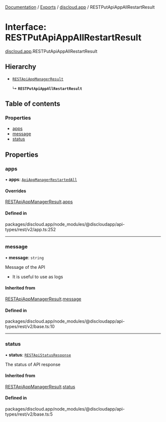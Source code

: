 [Documentation](../README.md) / [Exports](../modules.md) / [discloud.app](../modules/discloud_app.md) / RESTPutApiAppAllRestartResult

# Interface: RESTPutApiAppAllRestartResult

[discloud.app](../modules/discloud_app.md).RESTPutApiAppAllRestartResult

## Hierarchy

- [`RESTApiAppManagerResult`](discloud_app.RESTApiAppManagerResult.md)

  ↳ **`RESTPutApiAppAllRestartResult`**

## Table of contents

### Properties

- [apps](discloud_app.RESTPutApiAppAllRestartResult.md#apps)
- [message](discloud_app.RESTPutApiAppAllRestartResult.md#message)
- [status](discloud_app.RESTPutApiAppAllRestartResult.md#status)

## Properties

### apps

• **apps**: [`ApiAppManagerRestartedAll`](discloud_app.ApiAppManagerRestartedAll.md)

#### Overrides

[RESTApiAppManagerResult](discloud_app.RESTApiAppManagerResult.md).[apps](discloud_app.RESTApiAppManagerResult.md#apps)

#### Defined in

packages/discloud.app/node_modules/@discloudapp/api-types/rest/v2/app.ts:252

___

### message

• **message**: `string`

Message of the API
- It is useful to use as logs

#### Inherited from

[RESTApiAppManagerResult](discloud_app.RESTApiAppManagerResult.md).[message](discloud_app.RESTApiAppManagerResult.md#message)

#### Defined in

packages/discloud.app/node_modules/@discloudapp/api-types/rest/v2/base.ts:10

___

### status

• **status**: [`RESTApiStatusResponse`](../modules/discloud_app.md#restapistatusresponse)

The status of API response

#### Inherited from

[RESTApiAppManagerResult](discloud_app.RESTApiAppManagerResult.md).[status](discloud_app.RESTApiAppManagerResult.md#status)

#### Defined in

packages/discloud.app/node_modules/@discloudapp/api-types/rest/v2/base.ts:5

